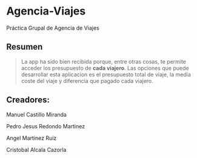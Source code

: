 # Agencia-Viajes
Práctica Grupal de Agencia de Viajes

## Resumen
>La app ha sido bien recibida porque, entre otras cosas, te permite acceder los presupuesto de **cada viajero**. 
>Las opciones que puede desarrollar esta aplicacion es el  presupuesto total de viaje, la media coste del viaje y diferencia que pagado cada viajero.

## Creadores:

Manuel Castillo Miranda

Pedro Jesus Redondo Martinez 

Angel Martinez Ruiz

Cristobal Alcala Cazorla

